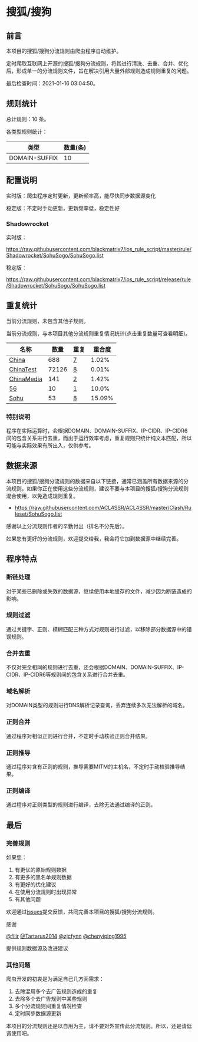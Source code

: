 # 搜狐/搜狗

## 前言

本项目的搜狐/搜狗分流规则由爬虫程序自动维护。

定时爬取互联网上开源的搜狐/搜狗分流规则，将其进行清洗、去重、合并、优化后，形成单一的分流规则文件，旨在解决引用大量外部规则造成规则重复的问题。



最后检查时间：2021-01-16 03:04:50。

## 规则统计

总计规则：10 条。

各类型规则统计：

| 类型 | 数量(条) |
| ---- | ---- |
| DOMAIN-SUFFIX | 10 |
## 配置说明

实时版：爬虫程序定时更新，更新频率高，能尽快同步数据源变化

稳定版：不定时手动更新，更新频率低，稳定性好

### Shadowrocket 
实时版：

https://raw.githubusercontent.com/blackmatrix7/ios_rule_script/master/rule/Shadowrocket/SohuSogo/SohuSogo.list

稳定版：

https://raw.githubusercontent.com/blackmatrix7/ios_rule_script/release/rule/Shadowrocket/SohuSogo/SohuSogo.list

## 重复统计


当前分流规则，未包含其他子规则。


当前分流规则，与本项目其他分流规则重复情况统计(点击重复数量可查看明细)。



| 名称 | 数量 | 重复 | 重合度 |
| ---- | ---- | ---- | ------ |
|  [China](https://github.com/blackmatrix7/ios_rule_script/tree/master/rule/Shadowrocket/China)    | 688   | [7](https://raw.githubusercontent.com/blackmatrix7/ios_rule_script/master/rule/Shadowrocket/SohuSogo/SohuSogo_Repeat.list)   |   1.02% |
|  [ChinaTest](https://github.com/blackmatrix7/ios_rule_script/tree/master/rule/Shadowrocket/ChinaTest)    | 72126   | [8](https://raw.githubusercontent.com/blackmatrix7/ios_rule_script/master/rule/Shadowrocket/SohuSogo/SohuSogo_Repeat.list)   |   0.01% |
|  [ChinaMedia](https://github.com/blackmatrix7/ios_rule_script/tree/master/rule/Shadowrocket/ChinaMedia)    | 141   | [2](https://raw.githubusercontent.com/blackmatrix7/ios_rule_script/master/rule/Shadowrocket/SohuSogo/SohuSogo_Repeat.list)   |   1.42% |
|  [56](https://github.com/blackmatrix7/ios_rule_script/tree/master/rule/Shadowrocket/56)    | 10   | [1](https://raw.githubusercontent.com/blackmatrix7/ios_rule_script/master/rule/Shadowrocket/SohuSogo/SohuSogo_Repeat.list)   |   10.0% |
|  [Sohu](https://github.com/blackmatrix7/ios_rule_script/tree/master/rule/Shadowrocket/Sohu)    | 53   | [8](https://raw.githubusercontent.com/blackmatrix7/ios_rule_script/master/rule/Shadowrocket/SohuSogo/SohuSogo_Repeat.list)   |   15.09% |
### 特别说明
程序在实际运算时，会根据DOMAIN、DOMAIN-SUFFIX、IP-CIDR、IP-CIDR6间的包含关系进行去重，而出于运行效率考虑，重复规则只统计纯文本匹配，所以可能与实际效果有所出入，仅供参考。

## 数据来源

本项目的搜狐/搜狗分流规则的数据来自以下链接，通常已涵盖所有数据来源的分流规则。如果你正在使用这些分流规则，建议不要与本项目的搜狐/搜狗分流规则混合使用，以免造成规则重复。

- https://raw.githubusercontent.com/ACL4SSR/ACL4SSR/master/Clash/Ruleset/SohuSogo.list


感谢以上分流规则作者的辛勤付出（排名不分先后）。

如果您有更好的分流规则，欢迎提交给我，我会将它加到数据源中继续完善。

## 程序特点

### 断链处理

对于某些已删除或失效的数据源，继续使用本地缓存的文件，减少因为断链造成的影响。

### 规则过滤

通过关键字、正则、模糊匹配三种方式对规则进行过滤，以移除部分数据源中的错误规则。

### 合并去重

不仅对完全相同的规则进行去重，还会根据DOMAIN、DOMAIN-SUFFIX、IP-CIDR、IP-CIDR6等规则间的包含关系进行合并去重。

### 域名解析

对DOMAIN类型的规则进行DNS解析记录查询，丢弃连续多次无法解析的域名。

### 正则合并

通过程序对相似正则进行合并，不定时手动核验正则合并结果。

### 正则推导

通过程序对含有正则的规则，推导需要MITM的主机名，不定时手动核验推导结果。

### 正则编译

通过程序对正则类型的规则进行编译，去除无法通过编译的正则。

## 最后

### 完善规则

如果您：

1. 有更优的原始规则数据
2. 有更多的黑名单规则数据
3. 有更好的优化建议
4. 在使用分流规则时出现异常
5. 有其他问题

欢迎通过[issues](https://github.com/blackmatrix7/ios_rule_script/issues/new)提交反馈，共同完善本项目的搜狐/搜狗分流规则。

感谢

[@fiiir](https://github.com/fiiir) [@Tartarus2014](https://github.com/Tartarus2014) [@zjcfynn](https://github.com/zjcfynn) [@chenyiping1995](https://github.com/chenyiping1995) 

提供规则数据源及改进建议

### 其他问题

爬虫开发的初衷是为满足自己几方面需求：

1. 去除混用多个去广告规则造成的重复
2. 去除多个去广告规则中某些规则
3. 多个分流规则间重复情况检查
4. 定时同步数据源更新

本项目的分流规则还是以自用为主，请不要对外宣传此分流规则。所以，还是请低调使用吧。